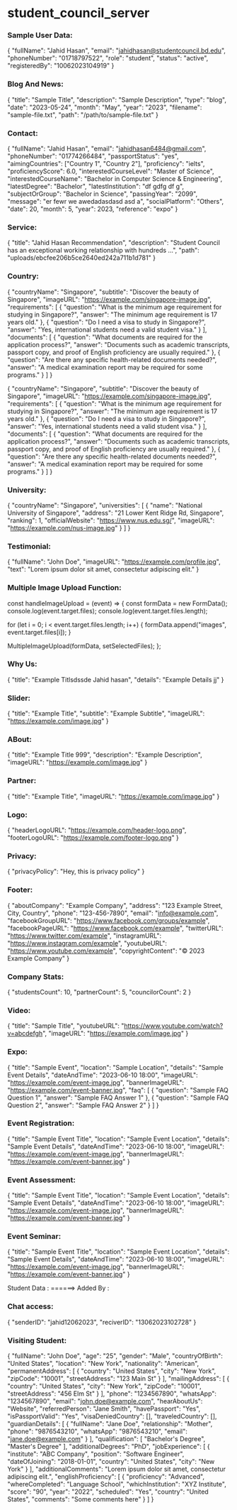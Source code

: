 # student_council_server

### Sample User Data:

{
"fullName": "Jahid Hasan",
"email": "jahidhasan@studentcouncil.bd.edu",
"phoneNumber": "01718797522",
"role": "student",
"status": "active",
"registeredBy": "10062023104919"
}

### Blog And News:

{
"title": "Sample Title",
"description": "Sample Description",
"type": "blog",
"date": "2023-05-24",
"month": "May",
"year": "2023",
"filename": "sample-file.txt",
"path": "/path/to/sample-file.txt"
}

### Contact:

{
"fullName": "Jahid Hasan",
"email": "jahidhasan6484@gmail.com",
"phoneNumber": "01774266484",
"passportStatus": "yes",
"aimingCountries": ["Country 1", "Country 2"],
"proficiency": "ielts",
"proficiencyScore": 6.0,
"interestedCourseLevel": "Master of Science",
"interestedCourseName": "Bachelor in Computer Science & Engineering",
"latestDegree": "Bachelor",
"latestInstitution": "df gdfg df g",
"subjectOrGroup": "Bachelor in Science",
"passingYear": "2099",
"message": "er fewr we awedadasdasd asd a",
"socialPlatform": "Others",
"date": 20,
"month": 5,
"year": 2023,
"reference": "expo"
}

### Service:

{
"title": "Jahid Hasan Recommendation",
"description": "Student Council has an exceptional working relationship with hundreds ...",
"path": "uploads/ebcfee206b5ce2640ed242a711b1d781"
}

### Country:

{
"countryName": "Singapore",
"subtitle": "Discover the beauty of Singapore",
"imageURL": "https://example.com/singapore-image.jpg",
"requirements": [
{
"question": "What is the minimum age requirement for studying in Singapore?",
"answer": "The minimum age requirement is 17 years old."
},
{
"question": "Do I need a visa to study in Singapore?",
"answer": "Yes, international students need a valid student visa."
}
],
"documents": [
{
"question": "What documents are required for the application process?",
"answer": "Documents such as academic transcripts, passport copy, and proof of English proficiency are usually required."
},
{
"question": "Are there any specific health-related documents needed?",
"answer": "A medical examination report may be required for some programs."
}
]
}

{
"countryName": "Singapore",
"subtitle": "Discover the beauty of Singapore",
"imageURL": "https://example.com/singapore-image.jpg",
"requirements": [
{
"question": "What is the minimum age requirement for studying in Singapore?",
"answer": "The minimum age requirement is 17 years old."
},
{
"question": "Do I need a visa to study in Singapore?",
"answer": "Yes, international students need a valid student visa."
}
],
"documents": [
{
"question": "What documents are required for the application process?",
"answer": "Documents such as academic transcripts, passport copy, and proof of English proficiency are usually required."
},
{
"question": "Are there any specific health-related documents needed?",
"answer": "A medical examination report may be required for some programs."
}
]
}

### University:

{
"countryName": "Singapore",
"universities": [
{
"name": "National University of Singapore",
"address": "21 Lower Kent Ridge Rd, Singapore",
"ranking": 1,
"officialWebsite": "https://www.nus.edu.sg/",
"imageURL": "https://example.com/nus-image.jpg"
}
]
}

### Testimonial:

{
"fullName": "John Doe",
"imageURL": "https://example.com/profile.jpg",
"text": "Lorem ipsum dolor sit amet, consectetur adipiscing elit."
}

### Multiple Image Upload Function:

const handleImageUpload = (event) => {
const formData = new FormData();
console.log(event.target.files);
console.log(event.target.files.length);

for (let i = 0; i < event.target.files.length; i++) {
formData.append("images", event.target.files[i]);
}

MultipleImageUpload(formData, setSelectedFiles);
};

### Why Us:

{
"title": "Example Titlsdssde Jahid hasan",
"details": "Example Details jj"
}

### Slider:

{
"title": "Example Title",
"subtitle": "Example Subtitle",
"imageURL": "https://example.com/image.jpg"
}

### ABout:

{
"title": "Example Title 999",
"description": "Example Description",
"imageURL": "https://example.com/image.jpg"
}

### Partner:

{
"title": "Example Title",
"imageURL": "https://example.com/image.jpg"
}

### Logo:

{
"headerLogoURL": "https://example.com/header-logo.png",
"footerLogoURL": "https://example.com/footer-logo.png"
}

### Privacy:

{
"privacyPolicy": "Hey, this is privacy policy"
}

### Footer:

{
"aboutCompany": "Example Company",
"address": "123 Example Street, City, Country",
"phone": "123-456-7890",
"email": "info@example.com",
"facebookGroupURL": "https://www.facebook.com/groups/example",
"facebookPageURL": "https://www.facebook.com/example",
"twitterURL": "https://www.twitter.com/example",
"instagramURL": "https://www.instagram.com/example",
"youtubeURL": "https://www.youtube.com/example",
"copyrightContent": "© 2023 Example Company"
}

### Company Stats:

{
"studentsCount": 10,
"partnerCount": 5,
"councilorCount": 2
}

### Video:

{
"title": "Sample Title",
"youtubeURL": "https://www.youtube.com/watch?v=abcdefgh",
"imageURL": "https://example.com/image.jpg"
}

### Expo:

{
"title": "Sample Event",
"location": "Sample Location",
"details": "Sample Event Details",
"dateAndTime": "2023-06-10 18:00",
"imageURL": "https://example.com/event-image.jpg",
"bannerImageURL": "https://example.com/event-banner.jpg",
"faq": [
{
"question": "Sample FAQ Question 1",
"answer": "Sample FAQ Answer 1"
},
{
"question": "Sample FAQ Question 2",
"answer": "Sample FAQ Answer 2"
}
]
}

### Event Registration:

{
"title": "Sample Event Title",
"location": "Sample Event Location",
"details": "Sample Event Details",
"dateAndTime": "2023-06-10 18:00",
"imageURL": "https://example.com/event-image.jpg",
"bannerImageURL": "https://example.com/event-banner.jpg"
}

### Event Assessment:

{
"title": "Sample Event Title",
"location": "Sample Event Location",
"details": "Sample Event Details",
"dateAndTime": "2023-06-10 18:00",
"imageURL": "https://example.com/event-image.jpg",
"bannerImageURL": "https://example.com/event-banner.jpg"
}

### Event Seminar:

{
"title": "Sample Event Title",
"location": "Sample Event Location",
"details": "Sample Event Details",
"dateAndTime": "2023-06-10 18:00",
"imageURL": "https://example.com/event-image.jpg",
"bannerImageURL": "https://example.com/event-banner.jpg"
}

Student Data : ======>
Added By :

### Chat access:

{
"senderID": "jahid12062023",
"reciverID": "13062023102728"
}

### Visiting Student:

{
"fullName": "John Doe",
"age": "25",
"gender": "Male",
"countryOfBirth": "United States",
"location": "New York",
"nationality": "American",
"permanentAddress": [
{
"country": "United States",
"city": "New York",
"zipCode": "10001",
"streetAddress": "123 Main St"
}
],
"mailingAddress": [
{
"country": "United States",
"city": "New York",
"zipCode": "10001",
"streetAddress": "456 Elm St"
}
],
"phone": "1234567890",
"whatsApp": "1234567890",
"email": "john.doe@example.com",
"hearAboutUs": "Website",
"referredPerson": "Jane Smith",
"havePassport": "Yes",
"isPassportValid": "Yes",
"visaDeniedCountry": [],
"traveledCountry": [],
"guardianDetails": [
{
"fullName": "Jane Doe",
"relationship": "Mother",
"phone": "9876543210",
"whatsApp": "9876543210",
"email": "jane.doe@example.com"
}
],
"qualification": [
"Bachelor's Degree",
"Master's Degree"
],
"additionalDegrees": "PhD",
"jobExperience": [
{
"institute": "ABC Company",
"position": "Software Engineer",
"dateOfJoining": "2018-01-01",
"country": "United States",
"city": "New York"
}
],
"additionalComments": "Lorem ipsum dolor sit amet, consectetur adipiscing elit.",
"englishProficiency": [
{
"proficiency": "Advanced",
"whereCompleted": "Language School",
"whichInstitution": "XYZ Institute",
"score": "90",
"year": "2022",
"scheduled": "Yes",
"country": "United States",
"comments": "Some comments here"
}
]
}
